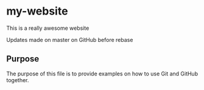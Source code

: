 # my-website

This is a really awesome website

Updates made on master on GitHub before rebase

## Purpose 

The purpose of this file is to provide examples
on how to use Git and GitHub together. 

